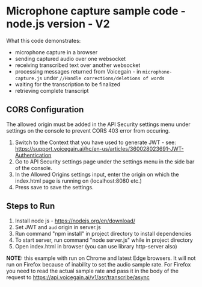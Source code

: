 # Microphone capture sample code - node.js version - V2 #

What this code demonstrates:
* microphone capture in a browser
* sending captured audio over one websocket
* receiving transcribed text over another websocket
* processing messages returned from Voicegain - in `microphone-capture.js` under `//Handle corrections/deletions of words`
* waiting for the transcription to be finalized
* retrieving complete transcript

## CORS Configuration

The allowed origin must be added in the API Security settings menu under settings on the console to prevent CORS 403 error from occuring.

1. Switch to the Context that you have used to generate JWT - see: https://support.voicegain.ai/hc/en-us/articles/360028023691-JWT-Authentication
1. Go to API Security settings page under the settings menu in the side bar of the console.
1. In the Allowed Origins settings input, enter the origin on which the index.html page is running on (localhost:8080 etc.)
1. Press save to save the settings.

## Steps to Run ##

1. Install node js - https://nodejs.org/en/download/
1. Set JWT and `aud` origin in server.js 
1. Run command "npm install" in project directory to install dependencies
1. To start server, run command "node server.js" while in project directory
1. Open index.html in browser (you can use library http-server also)

**NOTE:** this example with run on Chrome and latest Edge browsers.
It will not run on Firefox because of inability to set the audio sample rate.
For Firefox you need to read the actual sample rate and pass it in the body of the request to https://api.voicegain.ai/v1/asr/transcribe/async 
